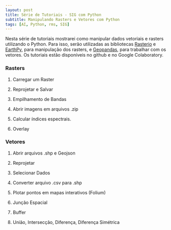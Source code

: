 ```yaml
---
layout: post
title: Série de Tutoriais - SIG com Python
subtitle: Manipulando Rasters e Vetores com Python
tags: [AI, Python, rms, SIG]
---
```



Nesta série de tutoriais mostrarei como manipular dados vetoriais e rasters utilizando o Python. Para isso, serão utilizadas
as bibliotecas [Rasterio](https://rasterio.readthedocs.io/en/latest/) e [EarthPy](https://earthpy.readthedocs.io/en/latest/), para manipulação dos rasters, 
e [Geopandas](https://geopandas.org/), para trabalhar com os vetores. Os tutoriais estão disponíveis no github e no Google Colaboratory.


### Rasters

1. Carregar um Raster

2. Reprojetar e Salvar

3. Empilhamento de Bandas

4. Abrir imagens em arquivos .zip

5. Calcular índices espectrais.

6. Overlay



### Vetores

1. Abrir arquivos .shp e Geojson

2. Reprojetar

3. Selecionar Dados

2. Converter arquivo .csv para .shp

3. Plotar pontos em mapas interativos (Folium)

5. Junção Espacial

6. Buffer

7. União, Intersecção, Diferença, Diferença Simétrica 
